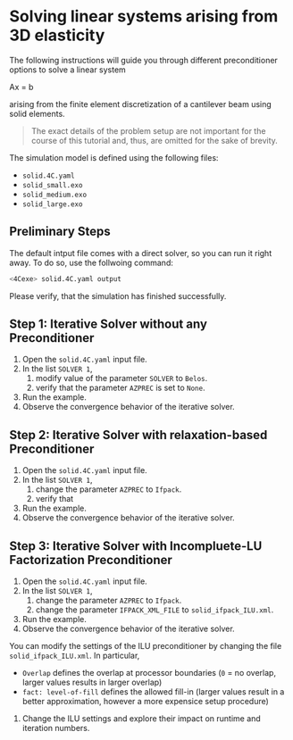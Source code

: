 # Solving linear systems arising from 3D elasticity

The following instructions will guide you through different preconditioner options
to solve a linear system

Ax = b

arising from the finite element discretization of a cantilever beam using solid elements.

> The exact details of the problem setup are not important for the course of this tutorial
and, thus, are omitted for the sake of brevity.

The simulation model is defined using the following files:

- `solid.4C.yaml`
- `solid_small.exo`
- `solid_medium.exo`
- `solid_large.exo`

## Preliminary Steps

The default intput file comes with a direct solver, so you can run it right away.
To do so, use the follwoing command:

```bash
<4Cexe> solid.4C.yaml output
```

Please verify, that the simulation has finished successfully.

## Step 1: Iterative Solver without any Preconditioner

1. Open the `solid.4C.yaml` input file.
1. In the list `SOLVER 1`,
   1. modify value of the parameter `SOLVER` to `Belos`.
   1. verify that the parameter `AZPREC` is set to `None`.
1. Run the example.
1. Observe the convergence behavior of the iterative solver.

## Step 2: Iterative Solver with relaxation-based Preconditioner

1. Open the `solid.4C.yaml` input file.
1. In the list `SOLVER 1`,
   1. change the parameter `AZPREC` to `Ifpack`.
   1. verify that
1. Run the example.
1. Observe the convergence behavior of the iterative solver.

## Step 3: Iterative Solver with Incompluete-LU Factorization Preconditioner

1. Open the `solid.4C.yaml` input file.
1. In the list `SOLVER 1`,
   1. change the parameter `AZPREC` to `Ifpack`.
   1. change the parameter `IFPACK_XML_FILE` to `solid_ifpack_ILU.xml`.
1. Run the example.
1. Observe the convergence behavior of the iterative solver.

You can modify the settings of the ILU preconditioner by changing the file `solid_ifpack_ILU.xml`.
In particular,

- `Overlap` defines the overlap at processor boundaries (`0` = no overlap, larger values results in larger overlap)
- `fact: level-of-fill` defines the allowed fill-in (larger values result in a better approximation, however a more expensice setup procedure)

1. Change the ILU settings and explore their impact on runtime and iteration numbers.
